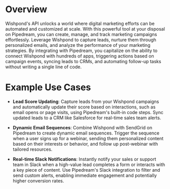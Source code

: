 # Overview

Wishpond's API unlocks a world where digital marketing efforts can be automated and customized at scale. With this powerful tool at your disposal on Pipedream, you can create, manage, and track marketing campaigns effortlessly. Leverage Wishpond to capture leads, nurture them through personalized emails, and analyze the performance of your marketing strategies. By integrating with Pipedream, you capitalize on the ability to connect Wishpond with hundreds of apps, triggering actions based on campaign events, syncing leads to CRMs, and automating follow-up tasks without writing a single line of code.

# Example Use Cases

- **Lead Score Updating**: Capture leads from your Wishpond campaigns and automatically update their score based on interactions, such as email opens or page visits, using Pipedream's built-in code steps. Sync updated leads to a CRM like Salesforce for real-time sales team alerts.

- **Dynamic Email Sequences**: Combine Wishpond with SendGrid on Pipedream to create dynamic email sequences. Trigger the sequence when a user signs up for a webinar, sending them personalized content based on their interests or behavior, and follow up post-webinar with tailored resources.

- **Real-time Slack Notifications**: Instantly notify your sales or support team in Slack when a high-value lead completes a form or interacts with a key piece of content. Use Pipedream's Slack integration to filter and send custom alerts, enabling immediate engagement and potentially higher conversion rates.
